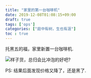 ```yaml
---
title: "家里的第一台咖啡机"
date: 2019-12-08T01:08:15+09:00
draft: true
tags: ['ops']
categories: ["庭中有树，生也有涯"]  
toc : true
---
```


托黑五的福，家里新置一台咖啡机.



![样子货，总归会比冲泡的好吧?](/img/loquat/dolce.png)

PS: 结果后面发现价格又降了，还是黑了.


